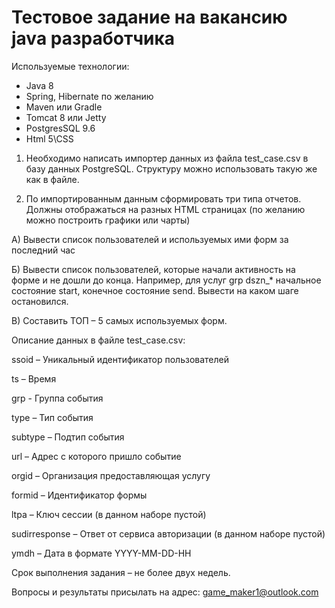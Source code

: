 # Тестовое задание на вакансию java разработчика
Используемые технологии:
-	Java 8
-	Spring, Hibernate по желанию
-	Maven или Gradle
-	Tomcat 8 или Jetty
-	PostgresSQL 9.6
-	Html 5\CSS

1)	Необходимо написать импортер данных из файла test_case.csv в базу данных PostgreSQL. Структуру можно использовать такую же как в файле. 

2)	По импортированным данным сформировать три типа отчетов. Должны отображаться на разных HTML страницах (по желанию можно построить графики или чарты)

А) Вывести список пользователей и используемых ими форм за последний час

Б) Вывести список пользователей, которые начали активность на форме и не дошли до конца. Например, для услуг grp dszn_* начальное состояние start, конечное состояние send. Вывести на каком шаге остановился. 

В) Составить ТОП – 5 самых используемых форм.

Описание данных в файле test_case.csv:

ssoid – Уникальный идентификатор пользователей 

ts – Время

grp -  Группа события

type – Тип события 

subtype – Подтип события

url – Адрес с которого пришло событие

orgid – Организация предоставляющая услугу

formid – Идентификатор формы

ltpa – Ключ сессии (в данном наборе пустой)

sudirresponse – Ответ от сервиса авторизации (в данном наборе пустой)

ymdh – Дата в формате YYYY-MM-DD-HH

Срок выполнения задания – не более двух недель. 

Вопросы и результаты присылать на адрес: game_maker1@outlook.com
